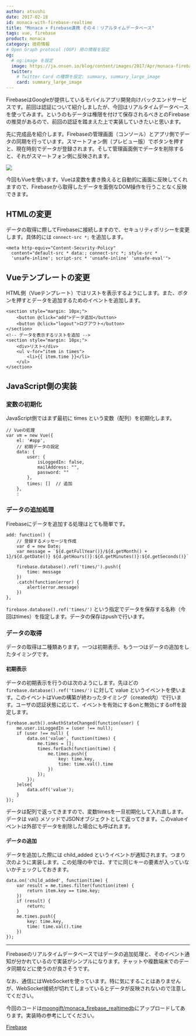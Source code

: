```yaml
---
author: atsushi
date: 2017-02-18
id: monaca-with-firebase-realtime
title: "Monaca × Firebase連携 その４：リアルタイムデータベース"
tags: vue, firebase
product: monaca
category: 技術情報
# Open Graph protocol (OGP) 用の情報を設定
og:
  # og:image を設定
  image: https://ja.onsen.io/blog/content/images/2017/Apr/monaca-firebase.png
  twitter:
    # Twitter Card の種類を設定: summary, summary_large_image
    card: summary_large_image
---
```


FirebaseはGoogleが提供しているモバイルアプリ開発向けバックエンドサービスです。前回は認証について紹介しましたが、今回はリアルタイムデータベースを使ってみます。というのもデータは権限を付けて保存されるべきとのFirebaseの推奨があるので、前回の認証を踏まえた上で実装していきたいと思います。

先に完成品を紹介します。Firebaseの管理画面（コンソール）とアプリ側でデータの同期を行っています。スマートフォン側（プレビュー版）でボタンを押すと、現在時刻でデータが登録されます。そして管理画面側でデータを削除すると、それがスマートフォン側に反映されます。

![](/blog/content/images/2017/Feb/monaca-firebase-realtimedb.gif)

今回もVueを使います。Vueは変数を書き換えると自動的に画面に反映してくれますので、Firebaseから取得したデータを面倒なDOM操作を行うことなく反映できます。

## HTMLの変更

データの取得に際してFirebaseに接続しますので、セキュリティポリシーを変更します。具体的には `connect-src *;` を追加します。

```
<meta http-equiv="Content-Security-Policy" 
  content="default-src * data:; connect-src *; style-src * 
  'unsafe-inline'; script-src * 'unsafe-inline' 'unsafe-eval'">
```

## Vueテンプレートの変更

HTML側（Vueテンプレート）ではリストを表示するようにします。また、ボタンを押すとデータを追加するためのイベントを追加します。

```
<section style="margin: 10px;">
	<button @click="add">データ追加</button>
	<button @click="logout">ログアウト</button>
</section>
<!-- データを表示するリストを追加 -->
<section style="margin: 10px;">
	<div>リスト</div>
	<ul v-for="item in times">
		<li>{{ item.time }}</li>
	</ul>
</section>
```

## JavaScript側の実装

### 変数の初期化

JavaScript側ではまず最初に times という変数（配列）を初期化します。

```
// Vueの処理 
var vm = new Vue({
	el: '#app',
	// 初期データの設定
	data: {
		user: {
			isLoggedIn: false,
			mailAddress: "",
			password: ""
		},
		times: []  // 追加
	},
	:
```

### データの追加処理

Firebaseにデータを追加する処理はとても簡単です。

```
add: function() {
	// 登録するメッセージを作成
	var d = new Date;
	var message = `${d.getFullYear()}/${d.getMonth() + 1}/${d.getDate()} ${d.getHours()}:${d.getMinutes()}:${d.getSeconds()}`
	
	firebase.database().ref('times/').push({
		time: message
	})
	.catch(function(error) {
		alert(error.message)
	})
},
```

`firebase.database().ref('times/')` という指定でデータを保存する名称（今回はtimes）を指定します。データの保存はpushで行います。

### データの取得

データの取得は二種類あります。一つは初期表示、もう一つはデータの追加をしたタイミングです。

#### 初期表示

データの初期表示を行うのは次のようにします。先ほどの `firebase.database().ref('times/')` に対して value というイベントを使います。このイベントはVueの構築が終わったタイミング（created内）で行います。ユーザの認証状態に応じて、イベントを有効にするonと無効にするoffを設定します。

```
firebase.auth().onAuthStateChanged(function(user) {
	me.user.isLoggedIn = (user !== null);
	if (user !== null) {
		data.on('value', function(times) {
			me.times = [];
			times.forEach(function(time) {
				me.times.push({
					key: time.key,
					time: time.val().time
				})
			});
		});
	}else{
		data.off('value');
	}
});
```

データは配列で返ってきますので、変数timesを一旦初期化して入れ直します。データは val() メソッドでJSONオブジェクトとして返ってきます。このvalueイベントは外部でデータを削除した場合にも呼ばれます。

#### データの追加

データを追加した際には child_added というイベントが通知されます。つまり次のように実装します。この処理の中では、すでに同じキーの要素が入っていないかチェックしておきます。

```
data.on('child_added', function(time) {
	var result = me.times.filter(function(item) {
		return item.key == time.key;
	})
	if (result) {
		return;
	}
	me.times.push({
		key: time.key,
		time: time.val().time
	})
});
```

----

Firebaseのリアルタイムデータベースではデータの追加処理と、そのイベント通知が分かれているので実装がシンプルになります。チャットや複数端末でのデータ同期などに使うのが良さそうです。

なお、通信にはWebSocketを使っています。特に気にすることはありませんが、WebSocket接続が切れてしまっているとデータが反映されないので注意してください。

今回のコードは[moongift/monaca_firebase_realtimedb](https://github.com/moongift/monaca_firebase_realtimedb)にアップロードしてあります。実装時の参考にしてください。

[Firebase](https://firebase.google.com/)
